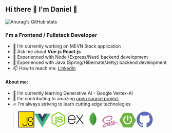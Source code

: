 

## Hi there 👋 I'm Daniel 🚀

![Anurag's GitHub stats](https://github-readme-stats.vercel.app/api?username=danielg212&show_icons=true&theme=tokyonight)



### I'm a Frontend / Fullstack Developer
- 🦄 I’m currently working on MEVN Stack application
- 💬 Ask me about <b>Vue.js</b> <b>React.js</b>
- 🍃 Experienced with Node (Express/Nest) backend development
- 🍃 Experienced with Java (Spring/Hibernate/Jetty) backend development
- 📫 How to reach me: [LinkedIn](https://www.linkedin.com/in/daniel-giat/)

#### About me:
- 🌱 I’m currently learning Generative AI - Google Vertex-AI
- 👯 I’m contributing to amazing [open source project](https://github.com/mini-services)
- 🔥 I'm always striving to learn cutting edge technolegies 


> <img src='https://github.com/danielg212/danielg212/blob/main/icons/javascript.svg' alt='JavaScript' width='50' /><img src='https://github.com/danielg212/danielg212/blob/main/icons/vue.svg' alt='vue.io' width='50' /><img src='https://github.com/danielg212/danielg212/blob/main/icons/nodejs.svg' alt='Node.js' width='50' /> <img src='https://github.com/danielg212/danielg212/blob/main/icons/express.svg' alt='Express' width='50' /> <img src='https://github.com/danielg212/danielg212/blob/main/icons/mongodb.svg' alt='MongoDB' width='50' /> <img src='https://github.com/danielg212/danielg212/blob/main/icons/sass.svg' alt='sass' width='50' /> <img src='https://github.com/danielg212/danielg212/blob/main/icons/spring-boot.svg' alt='spring-boot' width='50' /> <img src='https://github.com/danielg212/danielg212/blob/main/icons/github.svg' alt='GitHub' width='50' />
